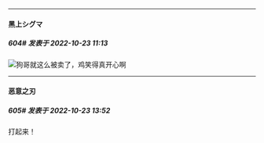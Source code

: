 

*****

####  黑上シグマ  
##### 604#       发表于 2022-10-23 11:13

<img src="https://static.saraba1st.com/image/smiley/face2017/002.png" referrerpolicy="no-referrer">狗哥就这么被卖了，鸡笑得真开心啊



*****

####  恶意之刃  
##### 605#       发表于 2022-10-23 13:52

打起来！

